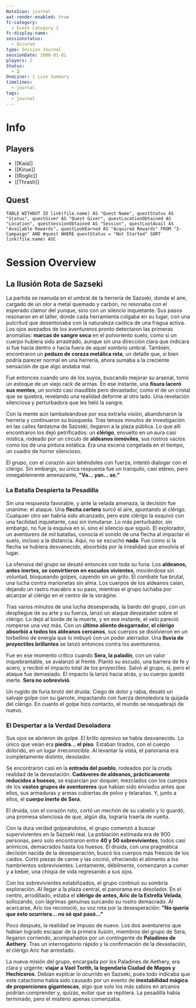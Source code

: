 ```yaml
---
NoteIcon: journal
aat-render-enabled: true
fc-category:
  - Event Category 1
fc-display-name: 
sessionstatus:
  - Occured
type: Session Journal
sessionDate: 2000-01-01
players: 2
Status:
  - ⏳
OneLiner: 1 Line Summary
timelines:
  - journal
tags:
  - journal
---
```




# Info 
## Players
- [[Kaia]]
- [[Kirue]]
- [[Roglic]]
- [[Thrash]]

## Quest
```dataview
TABLE WITHOUT ID link(file.name) AS "Quest Name", questStatus AS "Status", questGiver AS "Quest Giver", questLocationObtained AS "Location", questSessionObtained AS "Session", questLootAvail AS "Available Rewards", questLookEarned AS "Acquired Rewards" FROM "2-Campaign" AND #quest WHERE questStatus = "Not Started" SORT link(file.name) ASC

```

# Session Overview

## La Ilusión Rota de Sazseki

La partida se reanuda en el umbral de la herrería de Sazseki, donde el aire, cargado de un olor a metal quemado y carbón, no resonaba con el esperado clamor del yunque, sino con un silencio inquietante. Sus pasos resonaron en el taller, donde cada herramienta colgaba en su lugar, con una pulcritud que desentonaba con la naturaleza caótica de una fragua activa. Los ojos avezados de los aventureros pronto detectaron las primeras anomalías: **marcas de sangre seca** en el polvoriento suelo, como si un cuerpo hubiera sido arrastrado, aunque sin una dirección clara que indicara si fue hacia dentro o hacia fuera de aquel sombrío umbral. También, encontraron un **pedazo de coraza metálica rota**, un detalle que, si bien podría parecer normal en una herrería, ahora sumaba a la creciente sensación de que algo andaba mal.

Fue entonces cuando uno de los suyos, buscando mejorar su arsenal, tomó un estoque de un viejo rack de armas. En ese instante, una **fisura laceró sus mentes**, un sonido casi inaudible pero devastador, como el de un cristal que se quiebra, revelando una realidad deforme al otro lado. Una revelación silenciosa y perturbadora que les heló la sangre.

Con la mente aún tambaleándose por esa extraña visión, abandonaron la herrería y continuaron su búsqueda. Tras tensos minutos de investigación en las calles fantasma de Sazseki, llegaron a la plaza pública. Lo que allí encontraron los dejó petrificados: un **clérigo**, envuelto en un aura casi mística, rodeado por un círculo de **aldeanos inmóviles**, sus rostros vacíos como los de una pintura estática. Era una escena congelada en el tiempo, un cuadro de horror silencioso.

El grupo, con el corazón aún latiéndoles con fuerza, intentó dialogar con el clérigo. Sin embargo, su única respuesta fue un tranquilo, casi etéreo, pero innegablemente amenazante, **"Va... yan... se."**

### La Batalla Despierta la Pesadilla

Sin una respuesta favorable, y ante la velada amenaza, la decisión fue unánime: el ataque. Una **flecha certera** surcó el aire, apuntando al clérigo. Cualquier otro ser habría sido alcanzado, pero este clérigo la esquivó con una facilidad inquietante, casi sin inmutarse. Lo más perturbador, sin embargo, no fue la esquiva en sí, sino el silencio que siguió. El explorador, un aventurero de mil batallas, conocía el sonido de una flecha al impactar el suelo, incluso a la distancia. Aquí, no se escuchó **nada**. Fue como si la flecha se hubiera desvanecido, absorbida por la irrealidad que envolvía el lugar.

La ofensiva del grupo se desató entonces con toda su furia. Los **aldeanos, antes inertes, se convirtieron en escudos vivientes**, moviéndose sin voluntad, bloqueando golpes, cayendo sin un grito. El combate fue brutal, una lucha contra marionetas sin alma. Los cuerpos de los aldeanos caían, dejando un rastro macabro a su paso, mientras el grupo luchaba por alcanzar al clérigo en el centro de la vorágine.

Tras varios minutos de una lucha desesperada, la bardo del grupo, con un despliegue de su arte y su fuerza, lanzó un ataque devastador sobre el clérigo. Lo dejó al borde de la muerte, y en ese instante, el velo pareció romperse una vez más. Con un **último aliento desgarrador, el clérigo absorbió a todos los aldeanos cercanos**, sus cuerpos se disolvieron en un torbellino de energía que lo imbuyó con un poder aterrador. Una **lluvia de proyectiles brillantes** se lanzó entonces contra los aventureros.

Fue en ese momento crítico cuando **Sera, la paladín**, con un valor inquebrantable, se avalanzó al frente. Plantó su escudo, una barrera de fe y acero, y recibió el impacto total de los proyectiles. Salvó al grupo, sí, pero el ataque fue demasiado. El impacto la lanzó hacia atrás, y su cuerpo quedó inerte. **Sera no sobrevivió**.

Un rugido de furia brotó del druida. Ciego de dolor y rabia, desató un salvaje golpe con su garrote, impactando con fuerza demoledora la quijada del clérigo. En cuanto el golpe hizo contacto, el mundo se resquebrajó de nuevo.

### El Despertar a la Verdad Desoladora

Sus ojos se abrieron de golpe. El brillo opresivo se había desvanecido. Lo único que veían era **piedra... el piso**. Estaban tirados, con el cuerpo dolorido, en un lugar irreconocible. Al levantar la vista, el panorama era completamente distinto, desolador.

Se encontraron casi en la **entrada del pueblo**, rodeados por la cruda realidad de la devastación. **Cadáveres de aldeanos, prácticamente reducidos a huesos**, se esparcían por doquier, mezclados con los cuerpos de los **vastos grupos de aventureros** que habían sido enviados antes que ellos, sus armaduras y armas cubiertas de polvo y telarañas. Y, junto a ellos, el **cuerpo inerte de Sera**.

El druida, con el corazón roto, cortó un mechón de su cabello y lo guardó, una promesa silenciosa de que, algún día, lograría traerla de vuelta.

Con la dura verdad golpeándolos, el grupo comenzó a buscar supervivientes en la Sazseki real. La población estimada era de 900 personas, pero solo encontraron entre **40 y 50 sobrevivientes**, todos casi anímicos, demacrados hasta los huesos. El druida, con una pragmática decisión nacida de la desesperación, buscó los cuerpos más frescos de los caídos. Cortó piezas de carne y las cocinó, ofreciendo el alimento a los hambrientos sobrevivientes. Lentamente, débilmente, comenzaron a comer y a beber, una chispa de vida regresando a sus ojos.

Con los sobrevivientes estabilizados, el grupo continuó su sombría exploración. Al llegar a la plaza central, el panorama era desolador. En el centro, arrodillado, estaba el **clérigo de antes, Aric de la Estrella Velada**, sollozando, con lágrimas genuinas surcando su rostro demacrado. Al acercarse, Aric los reconoció, su voz rota por la desesperación: **"No quería que esto ocurriera... no sé qué pasó..."**

Poco después, la realidad se impuso de nuevo. Los dos aventureros que habían logrado escapar de la primera ilusión, miembros del grupo de Sera, llegaron corriendo, acompañados por un contingente de **Paladines de Aethery**. Tras un interrogatorio rápido y la confirmación de la devastación, el clérigo Aric fue arrestado.

La nueva misión del grupo, encargada por los Paladines de Aethery, era clara y urgente: **viajar a Vael Torith, la legendaria Ciudad de Magos y Hechiceros**. Debían explicar lo ocurrido en Sazseki, pues todo indicaba que este cataclismo había sido causado por un evento de **inestabilidad mágica de proporciones gigantescas**, algo que solo los más sabios en arcanos podrían comprender y, quizás, evitar que se repitiera. La pesadilla había terminado, pero el misterio apenas comenzaba.


